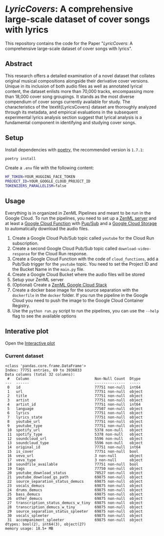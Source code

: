 # *LyricCovers*: A comprehensive large-scale dataset of cover songs with lyrics

This repository contains the code for the Paper "*LyricCovers*: A comprehensive large-scale dataset of cover songs with lyrics".

## Abstract

This research offers a detailed examination of a novel dataset that collates original musical compositions alongside their derivative cover versions. Unique in its inclusion of both audio files as well as annotated lyrical content, the dataset enlists more than 70,000 tracks, encompassing more than 18,000 cover song groupings. It stands as the most diverse compendium of cover songs currently available for study. The characteristics of the \textit{LyricsCovers} dataset are thoroughly analyzed through its metadata, and empirical evaluations in the subsequent experimental lyrics analysis section suggest that lyrical analysis is a fundamental component in identifying and studying cover songs.



## Setup

Install dependencies with [poetry](https://python-poetry.org/), the recommended version is `1.7.1`:

```bash
poetry install
```

Create a `.env` file with the following content:

```bash
HF_TOKEN=YOUR_HUGGING_FACE_TOKEN
PROJECT_ID=YOUR_GOOGLE_CLOUD_PROJECT_ID
TOKENIZERS_PARALLELISM=false
```

## Usage

Everything is in organized in ZenML Pipelines and meant to be run in the Google Cloud. To run the pipelines, you need to set up a [ZenML server](https://docs.zenml.io/deploying-zenml/zenml-self-hosted) and at least a [Google Cloud Function](https://cloud.google.com/functions/docs) with [Pup/Sub](https://cloud.google.com/pubsub?hl=de) and a [Google Cloud Storage](https://cloud.google.com/storage/docs) to automatically download the audio files.

1) Create a Google Cloud Pub/Sub topic called `youtube` for the Cloud Run subscription.
2) Create a second Google Cloud Pub/Sub topic called `download-video-response` for the Cloud Run response.
3) Create a Google Cloud Function with the code of `cloud_functions`, add a Pub/Sub trigger for the `youtube` topic. You need to set the Project ID and the Bucket Name in the `main.py` file.
4) Create a Google Cloud Bucket where the audio files will be stored
6) Setup your ZenML server
7) (Optional) Create a [ZenML Google Cloud Stack](https://docs.zenml.io/v/0.56.2/user-guide/cloud-guide/gcp-guide)
8) Create a docker base image for the source separation with the `dockerfile` in the `docker` folder. If you run the pipeline in the Google Cloud you need to push the image to the Google Cloud Container Registry.
9) Use the `python run.py` script to run the pipelines, you can use the `--help` flag to see the available options

## Interative plot

Open the [Interactive plot](assets/genres.html)


### Current dataset

```
<class 'pandas.core.frame.DataFrame'>
Index: 77751 entries, 69 to 3936833
Data columns (total 32 columns):
 #   Column                              Non-Null Count  Dtype 
---  ------                              --------------  ----- 
 0   id                                  77751 non-null  int64 
 1   url                                 77751 non-null  object
 2   title                               77751 non-null  object
 3   artist                              77751 non-null  object
 4   artist_id                           77751 non-null  int64 
 5   language                            77507 non-null  object
 6   lyrics                              77751 non-null  object
 7   lyrics_state                        77751 non-null  object
 8   youtube_url                         77751 non-null  object
 9   youtube_type                        77751 non-null  object
 10  spotify_url                         5378 non-null   object
 11  spotify_type                        5378 non-null   object
 12  soundcloud_url                      5596 non-null   object
 13  soundcloud_type                     5596 non-null   object
 14  original_id                         77751 non-null  int64 
 15  is_cover                            77751 non-null  bool  
 16  vevo_url                            3 non-null      object
 17  vevo_type                           3 non-null      object
 18  soundfile_available                 77751 non-null  bool  
 19  tags                                77750 non-null  object
 20  youtube_download_status             70527 non-null  object
 21  youtube_download_gs_path            69875 non-null  object
 22  source_separation_status_demucs     69875 non-null  object
 23  vocals_demucs                       69875 non-null  object
 24  drums_demucs                        69875 non-null  object
 25  bass_demucs                         69875 non-null  object
 26  other_demucs                        69875 non-null  object
 27  transcription_status_demucs_w_tiny  69875 non-null  object
 28  transcription_demucs_w_tiny         69875 non-null  object
 29  source_separation_status_spleeter   69875 non-null  object
 30  vocals_spleeter                     69875 non-null  object
 31  accompaniment_spleeter              69875 non-null  object
dtypes: bool(2), int64(3), object(27)
memory usage: 18.5+ MB
```